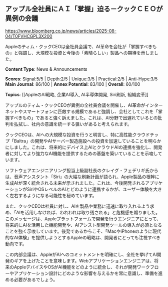 ## アップル全社員にＡＩ「掌握」迫る－クックＣＥＯが異例の会議

https://www.bloomberg.co.jp/news/articles/2025-08-04/T0FVHCGPL3X200

Appleのティム・クックCEOは全社員会議で、AI革命を会社が「掌握すべきもの」と強調し、大規模な投資と今後の「素晴らしい」製品への期待を示しました。

**Content Type**: News & Announcements

**Scores**: Signal:5/5 | Depth:2/5 | Unique:3/5 | Practical:2/5 | Anti-Hype:3/5
**Main Journal**: 86/100 | **Annex Potential**: 83/100 | **Overall**: 60/100

**Topics**: [[AppleのAI戦略, 企業AI導入, AI半導体開発, Siri刷新, 組織変革]]

アップルのティム・クックCEOが異例の全社員会議を開催し、AI革命がインターネットやスマートフォンに匹敵する規模であると強調し、会社としてこれを「掌握すべきもの」であると強く訴えました。これは、AI分野で出遅れているとの批判を払拭し、社内の意識を統一する狙いがあると考えられます。

クックCEOは、AIへの大規模な投資を行うと明言し、特に高性能クラウドチップ「Baltra」の開発やAIサーバー製造施設への投資を加速していることを明らかにしました。これは、将来的にデバイス上AIとクラウドAIの連携を強化し、開発者に対してより強力なAI機能を提供するための基盤を築いていることを示唆しています。

ソフトウェアエンジニアリング担当上級副社長のクレイグ・フェデリギ氏からは、音声アシスタント「Siri」の大幅な刷新計画が語られ、Apple製品の根幹に生成AIが深く統合される未来が示されました。これは、今後開発されるアプリケーションがSiriやOSレベルのAIとどのように連携するかが、ユーザー体験を大きく左右するようになる可能性を秘めています。

また、クックCEOは社員に対し、AIを製品や業務に迅速に取り入れるよう求め、「AIを活用しなければ、われわれは取り残される」と危機感を煽りました。このメッセージは、Appleプラットフォームで開発を行うエンジニアにとって、将来的にAIを活用した機能開発や、AIアシスト型開発ツールの導入が必須となることを強く示唆しています。後発であるからこそ、「MacやiPhoneのように現代的なAI体験」を提供しようとするAppleの戦略は、開発者にとっても注視すべき動向です。

この内部会議は、AppleがAIへのコミットメントを明確にし、全社を挙げてAI開発のギアを上げたことを意味します。Webアプリケーションエンジニアは、将来のAppleデバイスやOSがAI機能をどのように統合し、それが開発ワークフローやアプリケーション設計にどのような影響を与えるかを常に意識し、準備を進める必要があるでしょう。